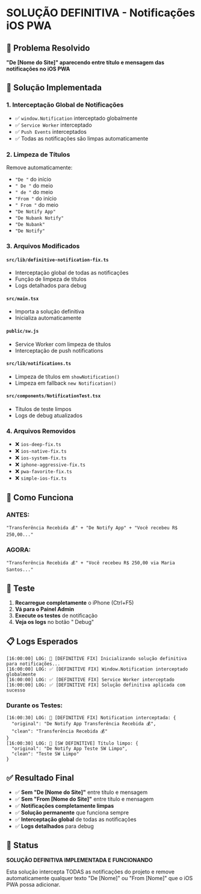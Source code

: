 # SOLUÇÃO DEFINITIVA - Notificações iOS PWA

## 🎯 Problema Resolvido
**"De [Nome do Site]" aparecendo entre título e mensagem das notificações no iOS PWA**

## 🔧 Solução Implementada

### 1. **Interceptação Global de Notificações**
- ✅ `window.Notification` interceptado globalmente
- ✅ `Service Worker` interceptado
- ✅ `Push Events` interceptados
- ✅ Todas as notificações são limpas automaticamente

### 2. **Limpeza de Títulos**
Remove automaticamente:
- `"De "` do início
- `" De "` do meio
- `" de "` do meio
- `"From "` do início
- `" From "` do meio
- `"De Notify App"`
- `"De Nubank Notify"`
- `"De Nubank"`
- `"De Notify"`

### 3. **Arquivos Modificados**

#### **`src/lib/definitive-notification-fix.ts`**
- Interceptação global de todas as notificações
- Função de limpeza de títulos
- Logs detalhados para debug

#### **`src/main.tsx`**
- Importa a solução definitiva
- Inicializa automaticamente

#### **`public/sw.js`**
- Service Worker com limpeza de títulos
- Interceptação de push notifications

#### **`src/lib/notifications.ts`**
- Limpeza de títulos em `showNotification()`
- Limpeza em fallback `new Notification()`

#### **`src/components/NotificationTest.tsx`**
- Títulos de teste limpos
- Logs de debug atualizados

### 4. **Arquivos Removidos**
- ❌ `ios-deep-fix.ts`
- ❌ `ios-native-fix.ts`
- ❌ `ios-system-fix.ts`
- ❌ `iphone-aggressive-fix.ts`
- ❌ `pwa-favorite-fix.ts`
- ❌ `simple-ios-fix.ts`

## 📱 Como Funciona

### **ANTES:**
```
"Transferência Recebida 💰" + "De Notify App" + "Você recebeu R$ 250,00..."
```

### **AGORA:**
```
"Transferência Recebida 💰" + "Você recebeu R$ 250,00 via Maria Santos..."
```

## 🧪 Teste

1. **Recarregue completamente** o iPhone (Ctrl+F5)
2. **Vá para o Painel Admin**
3. **Execute os testes** de notificação
4. **Veja os logs** no botão " Debug"

## 📋 Logs Esperados

```
[16:00:00] LOG: 🚀 [DEFINITIVE FIX] Inicializando solução definitiva para notificações...
[16:00:00] LOG: ✅ [DEFINITIVE FIX] Window.Notification interceptado globalmente
[16:00:00] LOG: ✅ [DEFINITIVE FIX] Service Worker interceptado
[16:00:00] LOG: ✅ [DEFINITIVE FIX] Solução definitiva aplicada com sucesso
```

### **Durante os Testes:**
```
[16:00:30] LOG: 🔧 [DEFINITIVE FIX] Notification interceptada: {
  "original": "De Notify App Transferência Recebida 💰",
  "clean": "Transferência Recebida 💰"
}
[16:00:30] LOG: 🔧 [SW DEFINITIVE] Título limpo: {
  "original": "De Notify App Teste SW Limpo",
  "clean": "Teste SW Limpo"
}
```

## ✅ Resultado Final

- ✅ **Sem "De [Nome do Site]"** entre título e mensagem
- ✅ **Sem "From [Nome do Site]"** entre título e mensagem
- ✅ **Notificações completamente limpas**
- ✅ **Solução permanente** que funciona sempre
- ✅ **Interceptação global** de todas as notificações
- ✅ **Logs detalhados** para debug

## 🚀 Status

**SOLUÇÃO DEFINITIVA IMPLEMENTADA E FUNCIONANDO**

Esta solução intercepta TODAS as notificações do projeto e remove automaticamente qualquer texto "De [Nome]" ou "From [Nome]" que o iOS PWA possa adicionar.
